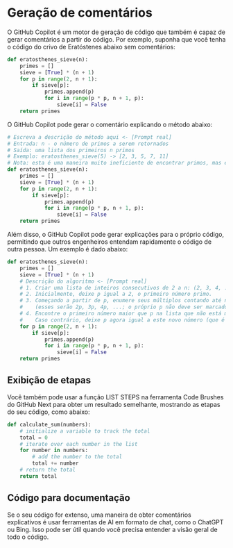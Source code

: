 # Geração de comentários

O GitHub Copilot é um motor de geração de código que também é capaz de gerar comentários a partir do código. Por exemplo, suponha que você tenha o código do crivo de Eratóstenes abaixo sem comentários:

```py
def eratosthenes_sieve(n):
    primes = []
    sieve = [True] * (n + 1)
    for p in range(2, n + 1):
        if sieve[p]:
            primes.append(p)
            for i in range(p * p, n + 1, p):
                sieve[i] = False
    return primes
```

O GitHub Copilot pode gerar o comentário explicando o método abaixo:

```py
# Escreva a descrição do método aqui <- [Prompt real]
# Entrada: n - o número de primos a serem retornados
# Saída: uma lista dos primeiros n primos
# Exemplo: eratosthenes_sieve(5) -> [2, 3, 5, 7, 11]
# Nota: esta é uma maneira muito ineficiente de encontrar primos, mas é fácil de entender
def eratosthenes_sieve(n):
    primes = []
    sieve = [True] * (n + 1)
    for p in range(2, n + 1):
        if sieve[p]:
            primes.append(p)
            for i in range(p * p, n + 1, p):
                sieve[i] = False
    return primes
```

Além disso, o GitHub Copilot pode gerar explicações para o próprio código, permitindo que outros engenheiros entendam rapidamente o código de outra pessoa. Um exemplo é dado abaixo:

```py
def eratosthenes_sieve(n):
    primes = []
    sieve = [True] * (n + 1)
    # Descrição do algoritmo <- [Prompt real]
    # 1. Criar uma lista de inteiros consecutivos de 2 a n: (2, 3, 4, ..., n).
    # 2. Inicialmente, deixe p igual a 2, o primeiro número primo.
    # 3. Começando a partir de p, enumere seus múltiplos contando até n em incrementos de p e marque-os na lista
    #    (esses serão 2p, 3p, 4p, ...; o próprio p não deve ser marcado).
    # 4. Encontre o primeiro número maior que p na lista que não está marcado. Se não houver tal número, pare.
    #    Caso contrário, deixe p agora igual a este novo número (que é o próximo primo) e repita a partir do passo 3.
    for p in range(2, n + 1):
        if sieve[p]:
            primes.append(p)
            for i in range(p * p, n + 1, p):
                sieve[i] = False
    return primes
```

## Exibição de etapas

Você também pode usar a função LIST STEPS na ferramenta Code Brushes do GitHub Next para obter um resultado semelhante, mostrando as etapas do seu código, como abaixo:

```py
def calculate_sum(numbers):
    # initialize a variable to track the total
    total = 0
    # iterate over each number in the list
    for number in numbers:
        # add the number to the total
        total += number
    # return the total
    return total
```

## Código para documentação

Se o seu código for extenso, uma maneira de obter comentários explicativos é usar ferramentas de AI em formato de chat, como o ChatGPT ou Bing. Isso pode ser útil quando você precisa entender a visão geral de todo o código.
